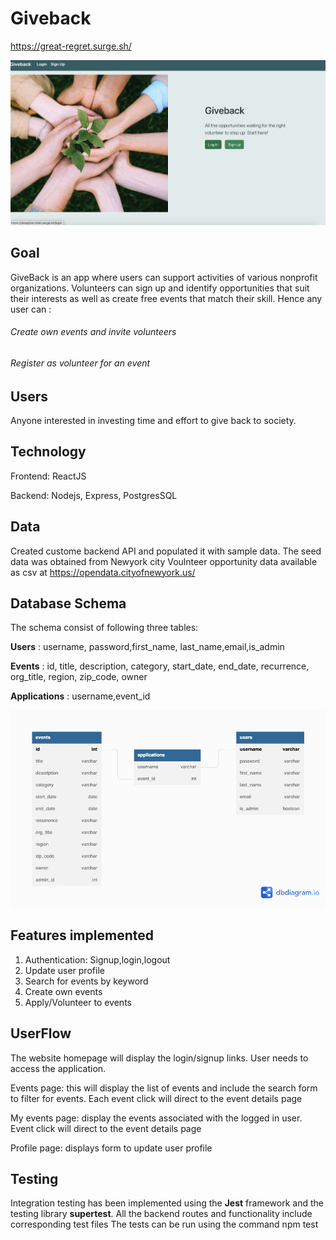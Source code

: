# Giveback

https://great-regret.surge.sh/

![This is an image](/homepage.png)

## Goal
GiveBack is an app where users can support activities of various nonprofit organizations.  Volunteers can sign up and identify opportunities that suit their interests as well as create free events that match their skill. Hence any user can :
 ###### Create own events and invite volunteers
 ###### Register as volunteer for an event


## Users
Anyone interested in investing time and effort to give back to society.

## Technology
Frontend: ReactJS

Backend: Nodejs, Express, PostgresSQL

## Data
Created custome backend API and populated it with sample data. The seed data was obtained from Newyork city Voulnteer opportunity data available as csv at https://opendata.cityofnewyork.us/

## Database Schema
The schema consist of following three tables:

**Users** : username, password,first_name, last_name,email,is_admin

**Events** : id, title, description, category, start_date,  end_date, recurrence, org_title, region, zip_code, owner

**Applications** : username,event_id

![This is an image](/capstone%202.png)

## Features implemented
1. Authentication: Signup,login,logout
2. Update user profile
3. Search for events by keyword
4. Create own events
5. Apply/Volunteer to events

## UserFlow

The website homepage will display the login/signup links. User needs to access the application.

Events page: this will display the list of events and include the search form to filter for events. Each event click will direct to the event details page

My events page: display the events associated with the logged in user. Event click will direct to the event details page

Profile page: displays form to update user profile


## Testing
Integration testing has been implemented using the **Jest** framework and the testing library **supertest**. All the backend routes and functionality include corresponding test files
The tests can be run using the command npm test

